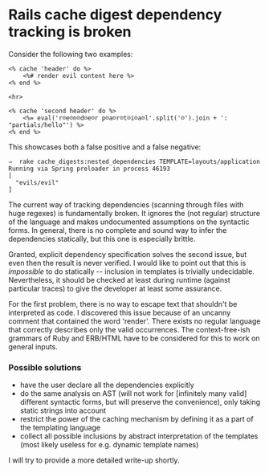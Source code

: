 # Rails cache digest dependency tracking is broken

Consider the following two examples:

```erb
<% cache 'header' do %>
	<%# render evil content here %>
<% end %>

<hr>

<% cache 'second header' do %>
 	<%= eval('r☹e☹n☹d☹e☹r p☹a☹r☹t☹i☹a☹l'.split('☹').join + ': "partials/hello"') %>
<% end %>
```

This showcases both a false positive and a false negative:

```
⇒  rake cache_digests:nested_dependencies TEMPLATE=layouts/application
Running via Spring preloader in process 46193
[
  "evils/evil"
]
```

The current way of tracking dependencies (scanning through files with huge regexes) is fundamentally broken. It ignores the (not regular) structure of the language and makes undocumented assumptions on the syntactic forms. In general, there is no complete and sound way to infer the dependencies statically, but this one is especially brittle.

Granted, explicit dependency specification solves the second issue, but even then the result is never verified. I would like to point out that this is *impossible* to do statically -- inclusion in templates is trivially undecidable. Nevertheless, it should be checked at least during runtime (against particular traces) to give the developer at least some assurance.

For the first problem, there is no way to escape text that shouldn't be interpreted as code. I discovered this issue because of an uncanny comment that contained the word 'render'. There exists no regular language that correctly describes only the valid occurrences. The context-free-ish grammars of Ruby and ERB/HTML have to be considered for this to work on general inputs.

### Possible solutions

 - have the user declare all the dependencies explicitly
 - do the same analysis on AST (will not work for [infinitely many valid] different syntactic forms, but will preserve the convenience), only taking static strings into account
 - restrict the power of the caching mechanism by defining it as a part of the templating language
 - collect all possible inclusions by abstract interpretation of the templates (most likely useless for e.g. dynamic template names)


I will try to provide a more detailed write-up shortly.